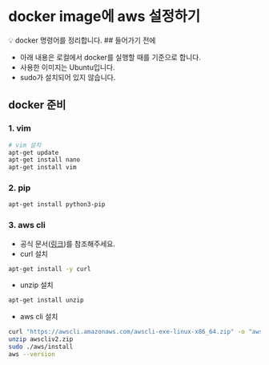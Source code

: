 # docker image에 aws 설정하기

<aside>
💡 docker 명령어를 정리합니다.
## 들어가기 전에

- 아래 내용은 로컬에서 docker를 실행할 때를 기준으로 합니다.
- 사용한 이미지는 Ubuntu입니다.
- sudo가 설치되어 있지 않습니다.

## docker 준비

### 1. vim

```bash
# vim 설치
apt-get update
apt-get install nano
apt-get install vim
```

### 2. pip

```bash
apt-get install python3-pip
```

### 3. aws cli

- 공식 문서([링크](https://docs.aws.amazon.com/ko_kr/cli/latest/userguide/getting-started-install.html))를 참조해주세요.
- curl 설치

```bash
apt-get install -y curl
```

- unzip 설치

```bash
apt-get install unzip
```

- aws cli 설치

```bash
curl "https://awscli.amazonaws.com/awscli-exe-linux-x86_64.zip" -o "awscliv2.zip"
unzip awscliv2.zip
sudo ./aws/install
aws --version
```


